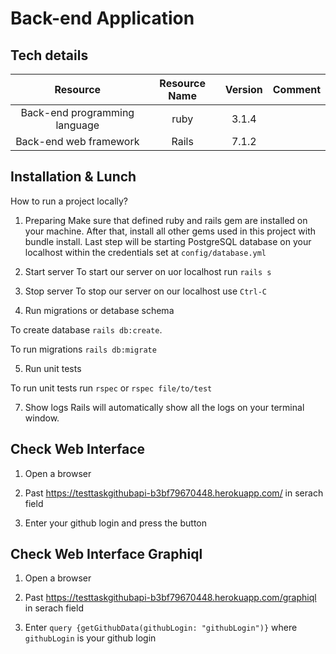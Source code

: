 # Back-end Application
## Tech details

|**Resource**|**Resource Name**|**Version**|**Comment**|
| :-: | :-: | :-: | :-: |
|Back-end programming language|ruby|3.1.4||
|Back-end web framework|Rails|7.1.2||

## Installation & Lunch

How to run a project locally?

1. Preparing
Make sure that defined ruby and rails gem are installed on your machine. After that, install all other gems used in this project with bundle install. Last step will be starting PostgreSQL database on your localhost within the credentials set at `config/database.yml`

2. Start server
To start our server on uor localhost run `rails s`

3. Stop server
To stop our server on our localhost use `Ctrl-C`

4. Run migrations or detabase schema

To create database `rails db:create`. 

To run migrations `rails db:migrate`

5. Run unit tests

To run unit tests run `rspec` or `rspec file/to/test`

7. Show logs
Rails will automatically show all the logs on your terminal window.

## Check Web Interface

1. Open a browser

2. Past https://testtaskgithubapi-b3bf79670448.herokuapp.com/ in serach field

3. Enter your github login and press the button

## Check Web Interface Graphiql

1. Open a browser

2. Past https://testtaskgithubapi-b3bf79670448.herokuapp.com/graphiql in serach field

3. Enter `query {getGithubData(githubLogin: "githubLogin")}` where `githubLogin` is your github login